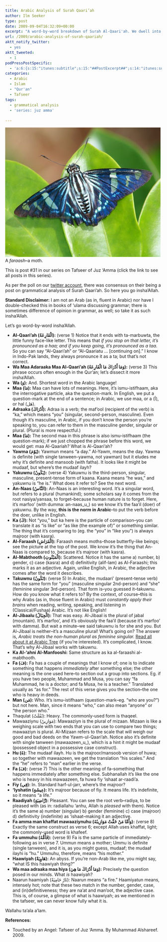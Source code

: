 ```yaml
---
title: Arabic Analysis of Surah Qaari’ah
author: Ilm Seeker
type: post
date: 2009-09-04T16:32:09+00:00
excerpt: "A word-by-word breakdown of Surah Al-Qaari'ah. We dwell into a few issues that are common in Arabic, like referring to someone arbitrary in the masculine tense, question-marks, and the tafseer of the word An-Naas according to some scholars. Check it out insha'Allah."
url: /2009/arabic-analysis-of-surah-qaariah/
aktt_notify_twitter:
  - yes
aktt_tweeted:
  - 1
podPressPostSpecific:
  - 'a:6:{s:15:"itunes:subtitle";s:15:"##PostExcerpt##";s:14:"itunes:summary";s:15:"##PostExcerpt##";s:15:"itunes:keywords";s:17:"##WordPressCats##";s:13:"itunes:author";s:10:"##Global##";s:15:"itunes:explicit";s:2:"No";s:12:"itunes:block";s:2:"No";}'
categories:
  - Arabic
  - Islam
  - "Qur'an"
  - Tafseer
tags:
  - grammatical analysis
  - 'series: juz amma'

---
```

<img src="/wp-content/uploads/blue-white-moth.jpg" alt="A faraash, a moth." title="A faraash, a moth." class="alignnone size-full wp-image-1396" />

<div class="imageCaption">
  A <em>faraash</em>&#8211;a moth.
</div>

This is post #31 in our series on Tafseer of Juz &#8216;Amma (click the link to see all posts in this series).

As per the poll on our [twitter account][1], there was consensus on their being a post on grammatical analysis of Surah Qaari&#8217;ah. So here you go insha&#8217;Allah.

**Standard Disclaimer:** I am not an Arab (as in, fluent in Arabic) nor have I double-checked this in books of &#8216;ulama discussing grammar; there is sometimes difference of opinion in grammar, as well; so take it as such insha&#8217;Allah.

Let&#8217;s go word-by-word insha&#8217;Allah.

  * **Al-Qaari&#8217;ah (الْقَارِعَةُ):** (verse 1) Notice that it ends with ta-marbuwta, the little funny face-like letter. This means that _if you stop on that letter, it&#8217;s pronounced as a haa; and if you keep going, it&#8217;s pronounced as a taa._ So you can say &#8220;Al-Qaari&#8217;ah&#8221; or &#8220;Al-Qaariatu &#8230; [continuing on].&#8221; I know in Indo-Pak lands, they always pronounce it as a ta; but that&#8217;s not correct.
  * **Wa Maa Adaraaka Maa Al-Qaari&#8217;ah (وَمَا أَدْرَاكَ مَا الْقَارِعَةُ):** (verse 3) This phrase occurs often enough in the Qur&#8217;an; let&#8217;s dissect it more insha&#8217;Allah.
  * **Wa (وَ):** And. Shortest word in the Arabic language!
  * **Maa (مَا):** Maa can have lots of meanings. Here, it&#8217;s ismu-istifhaam, aka the interrogative particle, aka the question-mark. In English, we put a question-mark at the end of a sentence; in Arabic, we use maa, or a (أ), or hal (هَل).
  * **Adraaka (أَدْرَاكَ):** Adraa is a verb; the maf&#8217;ool (recipient of the verb) is &#8220;ka,&#8221; which means &#8220;you&#8221; (singular, second-person, masculine). Even though it&#8217;s masculine, in Arabic, if you don&#8217;t know the person you&#8217;re speaking to, you can refer to them in the masculine gender, singular or plural. (Plural is more respectful.)
  * **Maa (مَا):** The second maa in this phrase is also ismu-istifhaam (the question-mark); if we just chopped the phrase before this word, we would get: maa Al-Qaariah? What is Al-Qaari&#8217;ah?
  * **Yawma (يَوْمَ):** Yawmun means &#8220;a day.&#8221; Al-Yawm, means the day. Yawma is definite (with single tanween&#8211;yawma, not yawman) but it eludes me why it&#8217;s definite and mansoob (with fatha). It looks like it might be mudaaf, but where&#8217;s the mudaaf ilayh?
  * **Yakuwnu (يَكُونُ):** (verse 4) Yakuwnu is the third-person, singular, masculine, present-tense form of kaana. Kaana means &#8220;he was,&#8221; and yakuwnu is &#8220;he is.&#8221; What does it refer to? See the next word.
  * **An-Naas (النَّاسُ):** An-Naas is an interesting word. It&#8217;s a singular word, but refers to a plural (humankind); some scholars say it comes from the root nasiya/yansaa, to forget&#8211;because human nature is to forget. Here, it&#8217;s marfoo&#8217; (with dumma: an-naas_u_) so we know it&#8217;s the faa&#8217;il (doer) of yakuwnu. By the way, **this is the norm in Arabic**&#8211;to put the verb before the doer, unlike in English.
  * **Ka (كَ):** Not &#8220;you,&#8221; but ka here is the particle of comparison&#8211;you can translate it as &#8220;is like&#8221; or &#8220;as like (the example of)&#8221; or something similar. The thing that it&#8217;s comparing to (eg. the &#8220;you&#8221; in &#8220;like you&#8221;) is always majroor (with kasra).
  * **Al-Faraash (الْفَرَاشِ):** Faraash means moths&#8211;those butterfly-like beings; see the picture at the top of the post. We know it&#8217;s the thing that An-Naas is compared to, because it&#8217;s majroor (with kasra).
  * **Al-Mabthooth (الْمَبْثُوثِ):** Scattered. Notice it has the same a) number, b) gender, c) case (kasra) and d) definitivity (alif-lam) as Al-Faraashi; this marks it as an adjective. Again, unlike English, in Arabic, the adjective comes after the word it describes.
  * **Takuwnu (تَكُونُ):** (verse 5) In Arabic, the mudaari&#8217; (present-tense verb) has the same form for &#8220;you&#8221; (masculine singular 2nd-person) and &#8220;she&#8221; (feminine singular 3rd-person). That form is&#8211;you guessed it&#8211;takuwnu. How do you know what it refers to? By the context, of course&#8211;this is why Arabs (as in, those fluent in Arabic) must _constantly apply their brains_ when reading, writing, speaking, and listening in (Classical/Fushaa) Arabic. It&#8217;s not like English!
  * **Al-Jibaalu (الْجِبَالُ):** That was easy. Al-Jibaal is the plural of jabal (mountain). It&#8217;s marfoo&#8217;, and it&#8217;s obviously the faa&#8217;il (because it&#8217;s marfoo&#8217; with damma). But wait a minute&#8211;we said takuwnu is for she and you. But Al-Jibaal is neither&#8211;it&#8217;s a masculine plural! What&#8217;s going on? The answer is, _Arabic treats the non-human plural as feminine singular._ [Read all about it at Arabic Tree][2] (if you&#8217;re interested). It&#8217;s complicated, I know. That&#8217;s why Al-Jibaal works with takuwnu.
  * **Ka Al-&#8216;ahni Al-Manfooshi:** Same structure as ka al-faraashi al-mabthooth.
  * **Fa (فَ):** Fa has a couple of meanings that I know of; one is to indicate something that happens _immediately_ after something else; the other meaning is the one used here&#8211;to section out a group into sections. Eg. if you have two people, Muhammad and Musa, you can say &#8220;fa Muhammad, he is a doctor; and fa Musa, he is a teacher.&#8221; Translated usually as &#8220;as for.&#8221; The rest of this verse gives you the section&#8211;the one who is heavy in deeds.
  * **Man (مَن):** Who. It&#8217;s ismu-istifhaam (question-mark&#8211;eg. &#8220;who are you?&#8221;) but not here. Man, since it means &#8220;who,&#8221; can also mean &#8220;anyone&#8221; or &#8220;the person who.&#8221;
  * Thaqulat (ثَقُلَتْ):</strong> Heavy. The commonly-used form is thaqeel.
  * Mawaaziynu (مَوَازِينُ):</strong> Mawaaziyn is the plural of mizaan. Mizaan is like a weighing scale with two ends that you can use to compare two things; mawaaziyn is plural. Al-Mizaan refers to the scale that will weigh our good and bad deeds on the Yawm-ul-Qaari&#8217;ah. Notice also it&#8217;s definite with single tanween (mawaazeen_u_), which is a hint it might be mudaaf (possessed object in a possessive case construct).
  * **Hu (هُ):** The mudaaf ilayh. Hu is the majroor/mansoob version of huwa; so together with mawaazeen, we get the translation &#8220;his scales.&#8221; And the &#8220;he&#8221; refers to &#8220;man&#8221; earlier in the verse.
  * **Fa (فَ):** (verse 7) This is the other meaning of fa&#8211;something that happens immediately after something else. Subhanallah it&#8217;s like the one who is heavy in his mawaazeen, fa huwa fiy &#8216;ishaat ar-raadi&#8217;a.
  * **Fiy (فِي):** In. Standard harf-ul-jarr, where&#8217;s the majroor?
  * **&#8216;Iyshatin (عِيشَةٍ):** It&#8217;s majroor because of fiy. It means life. It&#8217;s indefinite, so it means &#8220;a life.&#8221;
  * **Raadiyah (رَّاضِيَةٍ):** Pleasant. You can see the root verb&#8211;radiya, to be pleased with (as in: radiallahu &#8216;anhu, Allah is _pleased_ with them). Notice it&#8217;s the same a) number (singular) b) gender (feminine) c) case (majroor) d) definitivity (indefinite) as &#8216;ishaat&#8211;making it an adjective.
  * **Fa amma man khaffat mawaaziynuhu (وَأَمَّا مَنْ خَفَّتْ مَوَازِينُهُ):** (verse 8) Exactly the same construct as verse 6; except Allah uses khaffat, light; the commonly-used word is khafeef.
  * **Fa ummuhu (فَأُمُّهُ):** (verse 9) Fa is the same particle of immediately-following as in verse 7. Ummun means a mother; Ummu is definite (single tanween), and it is, as you might guess, mudaaf; the mudaaf ilayhi is &#8220;hu.&#8221; Ummuhu, therefore, means &#8220;his mother.&#8221;
  * **Haawiyah (هَاوِيَةٌ):** An abyss. If you&#8217;re non-Arab like me, you might say, &#8220;what IS this haawiyah thing?&#8221;
  * **Wa maa adraaka maa hiya (وَمَا أَدْرَاكَ مَا هِيَ):** Precisely the question posed in our minds. What _is_ haawiyah?
  * Naarun haamiyah (نَارٌ حَامِيَةٌ):</strong> Naarun means &#8220;a fire.&#8221; Haamiyatun means, intensely hot; note that these two match in the number, gender, case, and (in)definitiveness; they are na&#8217;at and man&#8217;oot, the adjective case. This is, of course, a glimpse of what is haawiyah; as we mentioned in the tafseer, we can never know fully what it is.

Wallahu ta&#8217;ala a&#8217;lam.

**References:**

  * Touched by an Angel: Tafseer of Juz &#8216;Amma. By Muhammad Alshareef. 2009.

 [1]: http://www.twitter.com/ilmfruits
 [2]: http://www.arabictree.com/non-human-plurals-act-like-feminine-singulars/
